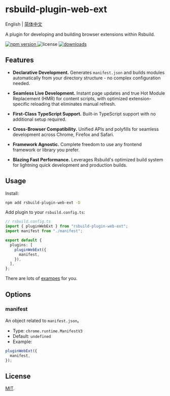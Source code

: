 # rsbuild-plugin-web-ext

English | [简体中文](./README-zh-CN.md)

A plugin for developing and building browser extensions within Rsbuild.

<p>
  <a href="https://npmjs.com/package/rsbuild-plugin-web-ext">
   <img src="https://img.shields.io/npm/v/rsbuild-plugin-web-ext?style=flat-square&colorA=564341&colorB=EDED91" alt="npm version" />
  </a>
  <img src="https://img.shields.io/badge/License-MIT-blue.svg?style=flat-square&colorA=564341&colorB=EDED91" alt="license" />
  <a href="https://npmcharts.com/compare/rsbuild-plugin-web-ext?minimal=true"><img src="https://img.shields.io/npm/dm/rsbuild-plugin-web-ext.svg?style=flat-square&colorA=564341&colorB=EDED91" alt="downloads" /></a>
</p>

## Features

* **Declarative Development.** Generates `manifest.json` and builds modules automatically from your directory structure - no complex configuration needed.

* **Seamless Live Development.** Instant page updates and true Hot Module Replacement (HMR) for content scripts, with optimized extension-specific reloading that eliminates manual refresh.

* **First-Class TypeScript Support.** Built-in TypeScript support with no additional setup required.

* **Cross-Browser Compatibility.** Unified APIs and polyfills for seamless development across Chrome, Firefox and Safari.

* **Framework Agnostic.** Complete freedom to use any frontend framework or library you prefer.

* **Blazing Fast Performance.** Leverages Rsbuild's optimized build system for lightning quick development and production builds.

## Usage

Install:

```bash
npm add rsbuild-plugin-web-ext -D
```

Add plugin to your `rsbuild.config.ts`:

```ts
// rsbuild.config.ts
import { pluginWebExt } from "rsbuild-plugin-web-ext";
import manifest from "./manifest";

export default {
  plugins: [
    pluginWebExt({
      manifest,
    }),
  ],
};
```

There are lots of [exampes](./examples/) for you.

## Options

### manifest

An object related to `manifest.json`。

- Type: `chrome.runtime.ManifestV3`
- Default: `undefined`
- Example:

```js
pluginWebExt({
  manifest,
});
```

## License

[MIT](./LICENSE).
